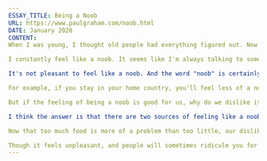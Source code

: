 ```yaml
---
ESSAY_TITLE: Being a Noob
URL: https://www.paulgraham.com/noob.html
DATE: January 2020
CONTENT:
When I was young, I thought old people had everything figured out. Now that I'm old, I know this isn't true.

I constantly feel like a noob. It seems like I'm always talking to some startup working in a new field I know nothing about, or reading a book about a topic I don't understand well enough, or visiting some new country where I don't know how things work.

It's not pleasant to feel like a noob. And the word "noob" is certainly not a compliment. And yet today I realized something encouraging about being a noob: the more of a noob you are locally, the less of a noob you are globally.

For example, if you stay in your home country, you'll feel less of a noob than if you move to Farawavia, where everything works differently. And yet you'll know more if you move. So the feeling of being a noob is inversely correlated with actual ignorance.

But if the feeling of being a noob is good for us, why do we dislike it? What evolutionary purpose could such an aversion serve?

I think the answer is that there are two sources of feeling like a noob: being stupid, and doing something novel. Our dislike of feeling like a noob is our brain telling us "Come on, come on, figure this out." Which was the right thing to be thinking for most of human history. The life of hunter-gatherers was complex, but it didn't change as much as life does now. They didn't suddenly have to figure out what to do about cryptocurrency. So it made sense to be biased toward competence at existing problems over the discovery of new ones. It made sense for humans to dislike the feeling of being a noob, just as, in a world where food was scarce, it made sense for them to dislike the feeling of being hungry.

Now that too much food is more of a problem than too little, our dislike of feeling hungry leads us astray. And I think our dislike of feeling like a noob does too.

Though it feels unpleasant, and people will sometimes ridicule you for it, the more you feel like a noob, the better.
---
```

